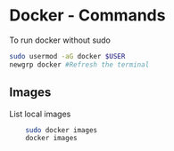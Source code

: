 # Docker - Commands

To run docker without sudo

```bash
sudo usermod -aG docker $USER
newgrp docker #Refresh the terminal
```

## Images

List local images

```bash
	sudo docker images
	docker images
```
